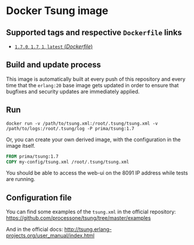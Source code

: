 # Docker Tsung image

## Supported tags and respective `Dockerfile` links

- [`1.7.0`, `1.7`, `1`, `latest` (*Dockerfile*)](https://github.com/primait/docker-tsung/blob/master/1.7/Dockerfile)

## Build and update process

This image is automatically built at every push of this repository and every time that the `erlang:20` base image gets updated in order to ensure that bugfixes and security updates are immediately applied.

## Run

```
docker run -v /path/to/tsung.xml:/root/.tsung/tsung.xml -v /path/to/logs:/root/.tsung/log -P prima/tsung:1.7
```

Or, you can create your own derived image, with the configuration in the image itself.

```dockerfile
FROM prima/tsung:1.7
COPY my-config/tsung.xml /root/.tsung/tsung.xml
```

You should be able to access the web-ui on the 8091 IP address while tests are running.

## Configuration file

You can find some examples of the `tsung.xml` in the official repository: <https://github.com/processone/tsung/tree/master/examples>

And in the official docs: <http://tsung.erlang-projects.org/user_manual/index.html>
